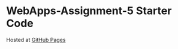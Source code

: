# WebApps-Assignment-5 Starter Code
Hosted at [GitHub Pages](https://44-563-web-apps-s23.github.io/44563-webapps-s23-assignment5-keerthisannapareddy/plants.html)